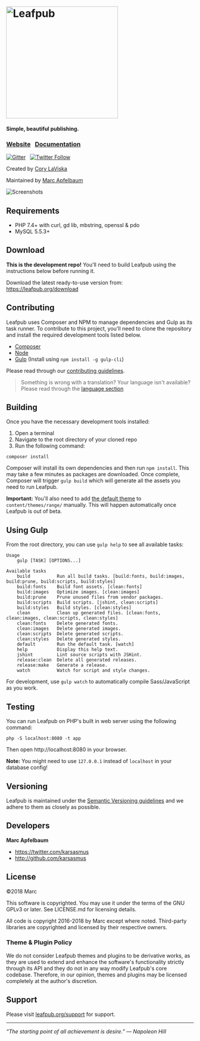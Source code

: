 # <img src="https://leafpub.org/content/uploads/2016/11/leafpub-logo-1.png" alt="Leafpub" width="300">
**Simple, beautiful publishing.**

### [Website](https://leafpub.org/) &nbsp; [Documentation](https://leafpub.org/docs) &nbsp;

[![Gitter](https://badges.gitter.im/Join%20Chat.svg)](https://gitter.im/Leafpub/leafpub)  &nbsp; [![Twitter Follow](https://img.shields.io/twitter/follow/leafpub.svg?style=social&maxAge=3600)](https://twitter.com/leafpub)

Created by [Cory LaViska](https://twitter.com/claviska)

Maintained by [Marc Apfelbaum](https://twitter.com/karsasmus)

![Screenshots](https://leafpub.org/content/uploads/2016/07/homepage-splash.png)

## Requirements

- PHP 7.4+ with curl, gd lib, mbstring, openssl & pdo
- MySQL 5.5.3+

## Download

**This is the development repo!** You'll need to build Leafpub using the instructions below before running it.

Download the latest ready-to-use version from: https://leafpub.org/download

## Contributing

Leafpub uses Composer and NPM to manage dependencies and Gulp as its task runner. To contribute to this project, you'll need to clone the repository and install the required development tools listed below.

- [Composer](https://getcomposer.org/)
- [Node](https://nodejs.org/en/)
- [Gulp](http://gulpjs.com/) (Install using `npm install -g gulp-cli`)

Please read through our [contributing guidelines](https://github.com/leafpub/leafpub/blob/master/.github/CONTRIBUTING.md).

> Something is wrong with a translation? Your language isn't available? Please read through the [language section](https://github.com/leafpub/leafpub/blob/master/.github/CONTRIBUTING.md#languages)

## Building

Once you have the necessary development tools installed:

1. Open a terminal
2. Navigate to the root directory of your cloned repo
3. Run the following command:

```
composer install
```

Composer will install its own dependencies and then run `npm install`. This may take a few minutes as packages are downloaded. Once complete, Composer will trigger `gulp build` which will generate all the assets you need to run Leafpub.

**Important:** You'll also need to add [the default theme](https://github.com/Leafpub/range) to `content/themes/range/` manually. This will happen automatically once Leafpub is out of beta.

## Using Gulp

From the root directory, you can use `gulp help` to see all available tasks:

```
Usage
    gulp [TASK] [OPTIONS...]

Available tasks
    build          Run all build tasks. [build:fonts, build:images, build:prune, build:scripts, build:styles]
    build:fonts    Build font assets. [clean:fonts]
    build:images   Optimize images. [clean:images]
    build:prune    Prune unused files from vendor packages.
    build:scripts  Build scripts. [jshint, clean:scripts]
    build:styles   Build styles. [clean:styles]
    clean          Clean up generated files. [clean:fonts, clean:images, clean:scripts, clean:styles]
    clean:fonts    Delete generated fonts.
    clean:images   Delete generated images.
    clean:scripts  Delete generated scripts.
    clean:styles   Delete generated styles.
    default        Run the default task. [watch]
    help           Display this help text.
    jshint         Lint source scripts with JSHint.
    release:clean  Delete all generated releases.
    release:make   Generate a release.
    watch          Watch for script and style changes.
```

For development, use `gulp watch` to automatically compile Sass/JavaScript as you work.

## Testing

You can run Leafpub on PHP's built in web server using the following command:

```
php -S localhost:8080 -t app
```

Then open http://localhost:8080 in your browser.

**Note:** You might need to use `127.0.0.1` instead of `localhost` in your database config!

## Versioning

Leafpub is maintained under the [Semantic Versioning guidelines](http://semver.org/) and we adhere to them as closely as possible.

## Developers

**Marc Apfelbaum**

- https://twitter.com/karsasmus
- http://github.com/karsasmus

## License

©2018 Marc

This software is copyrighted. You may use it under the terms of the GNU GPLv3 or later. See LICENSE.md for licensing details.

All code is copyright 2016-2018 by Marc except where noted. Third-party libraries are copyrighted and licensed by their respective owners.

### Theme & Plugin Policy

We do not consider Leafpub themes and plugins to be derivative works, as they are used to extend and enhance the software's functionality strictly through its API and they do not in any way modify Leafpub's core codebase. Therefore, in our opinion, themes and plugins may be licensed completely at the author's discretion.

## Support

Please visit [leafpub.org/support](https://www.leafpub.org/support) for support.

------------------------------

*“The starting point of all achievement is desire.” — Napoleon Hill*
